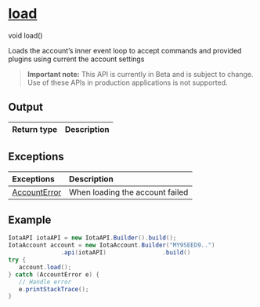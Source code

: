 
# [load](https://github.com/iotaledger/iota-java/blob/master/jota/src/main/java/org/iota/jota/account/Account.java#L31)
 void load()

Loads the account’s inner event loop to accept commands and provided plugins using current the account settings
> **Important note:** This API is currently in Beta and is subject to change. Use of these APIs in production applications is not supported.

    
## Output
| Return type | Description |
|--|--|

## Exceptions
| Exceptions     | Description |
|:---------------|:--------|
| [AccountError](https://github.com/iotaledger/iota-java/blob/master/jota/src/main/java/org/iota/jota/account/errors/AccountError.java) | When loading the account failed |


 ## Example
 
 ```Java
 IotaAPI iotaAPI = new IotaAPI.Builder().build();
IotaAccount account = new IotaAccount.Builder("MY9SEED9..")
                .api(iotaAPI)                .build()
try { 
    account.load();
} catch (AccountError e) { 
    // Handle error
    e.printStackTrace(); 
}
 ```
